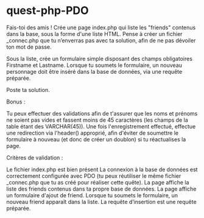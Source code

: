 # quest-php-PDO

Fais-toi des amis !
Crée une page index.php qui liste les "friends" contenus dans la base, sous la forme d'une liste HTML.
Pense à créer un fichier _connec.php que tu n’enverras pas avec ta solution, afin de ne pas dévoiler ton mot de passe.

Sous la liste, crée un formulaire simple disposant des champs obligatoires Firstname et Lastname.
Lorsque tu soumets le formulaire, un nouveau personnage doit être inséré dans la base de données, via une requête préparée.

Poste ta solution.

Bonus :

Tu peux effectuer des validations afin de t'assurer que les noms et prénoms ne soient pas vides et fassent moins de 45 caractères (les champs de la table étant des VARCHAR(45)).
Une fois l'enregistrement effectué, effectue une redirection via l'header() approprié, afin d'éviter de soumettre le formulaire à nouveau (et donc de créer un doublon) si tu réactualises la page.

Critères de validation :

Le fichier index.php est bien présent
La connexion à la base de données est correctement configurée avec PDO (tu peux réutiliser le même fichier _connec.php que tu as créé pour réaliser cette quête).
La page affiche la liste des friends contenus dans ta propre base de données.
La page affiche un formulaire d'ajout de friend. Lorsque tu soumets le formulaire, un nouveau friend apparaît dans la liste.
La requête d’insertion est une requête préparée.
